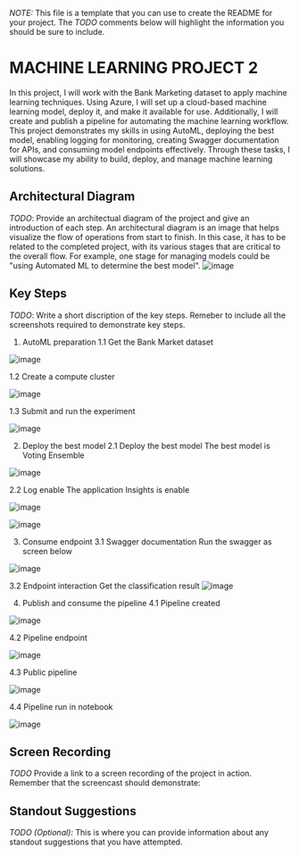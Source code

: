 *NOTE:* This file is a template that you can use to create the README for your project. The *TODO* comments below will highlight the information you should be sure to include.


# MACHINE LEARNING PROJECT 2

In this project, I will work with the Bank Marketing dataset to apply machine learning techniques. Using Azure, I will set up a cloud-based machine learning model, deploy it, and make it available for use. Additionally, I will create and publish a pipeline for automating the machine learning workflow. This project demonstrates my skills in using AutoML, deploying the best model, enabling logging for monitoring, creating Swagger documentation for APIs, and consuming model endpoints effectively. Through these tasks, I will showcase my ability to build, deploy, and manage machine learning solutions.

## Architectural Diagram
*TODO*: Provide an architectual diagram of the project and give an introduction of each step. An architectural diagram is an image that helps visualize the flow of operations from start to finish. In this case, it has to be related to the completed project, with its various stages that are critical to the overall flow. For example, one stage for managing models could be "using Automated ML to determine the best model". 
![image](https://github.com/user-attachments/assets/b60dd01d-e729-44eb-ab15-451972dcab7e)


## Key Steps
*TODO*: Write a short discription of the key steps. Remeber to include all the screenshots required to demonstrate key steps. 



1. AutoML preparation
1.1 Get the Bank Market dataset


![image](https://github.com/user-attachments/assets/93aa30ea-3bb5-40eb-a162-220488fa9188)


1.2 Create a compute cluster

![image](https://github.com/user-attachments/assets/15f8a592-bc59-4e11-826b-c8fc62c827c7)


1.3 Submit and run the experiment

![image](https://github.com/user-attachments/assets/a6e7b206-4bd1-4ede-aaf6-581db559d14a)


2. Deploy the best model
2.1 Deploy the best model The best model is Voting Ensemble

![image](https://github.com/user-attachments/assets/4e178691-e212-4507-91ad-b67ee5ab207a)



2.2 Log enable The application Insights is enable 


![image](https://github.com/user-attachments/assets/a3951509-1fae-4ffc-96b3-a355b9cd4ac5)


![image](https://github.com/user-attachments/assets/cbe0cddf-2c23-4402-92b3-53a8da785fae)




3. Consume endpoint
3.1 Swagger documentation Run the swagger as screen below

![image](https://github.com/user-attachments/assets/acfd0580-239d-4292-97a0-7f2385c52511)



3.2 Endpoint interaction Get the classification result
![image](https://github.com/user-attachments/assets/f84e21ae-3a65-4fbd-84d3-16965bff26a9)


4. Publish and consume the pipeline
4.1 Pipeline created

![image](https://github.com/user-attachments/assets/8c02e92c-6fcc-404a-b5e4-1d76dea0601b)



4.2 Pipeline endpoint

![image](https://github.com/user-attachments/assets/f66f089a-a80f-4913-a560-f1519445cb93)


4.3 Public pipeline

![image](https://github.com/user-attachments/assets/3eecce8f-c294-46db-abf3-2a527135ef3f)

4.4 Pipeline run in notebook

![image](https://github.com/user-attachments/assets/80b45832-f16c-4d88-b6ed-3aca5ff6e286)






## Screen Recording
*TODO* Provide a link to a screen recording of the project in action. Remember that the screencast should demonstrate:

## Standout Suggestions
*TODO (Optional):* This is where you can provide information about any standout suggestions that you have attempted.
